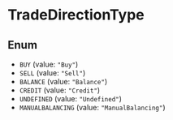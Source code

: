 # TradeDirectionType

## Enum

* `BUY` (value: `"Buy"`)
* `SELL` (value: `"Sell"`)
* `BALANCE` (value: `"Balance"`)
* `CREDIT` (value: `"Credit"`)
* `UNDEFINED` (value: `"Undefined"`)
* `MANUALBALANCING` (value: `"ManualBalancing"`)
